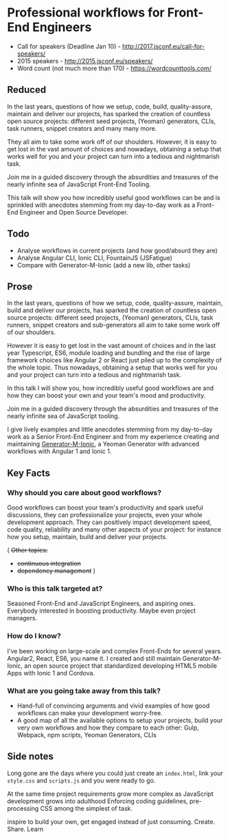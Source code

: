 # Professional workflows for Front-End Engineers

- Call for speakers (Deadline Jan 10) - http://2017.jsconf.eu/call-for-speakers/
- 2015 speakers - http://2015.jsconf.eu/speakers/
- Word count (not much more than 170) - https://wordcounttools.com/

## Reduced

In the last years, questions of how we setup, code, build, quality-assure, maintain and deliver our projects, has sparked the creation of countless open source projects: different seed projects, (Yeoman) generators, CLIs, task runners, snippet creators and many many more.

They all aim to take some work off of our shoulders. However, it is easy to get lost in the vast amount of choices and nowadays, obtaining a setup that works well for you and your project can turn into a tedious and nightmarish task.

Join me in a guided discovery through the absurdities and treasures of the nearly infinite sea of JavaScript Front-End Tooling.

This talk will show you how incredibly useful good workflows can be and is sprinkled with anecdotes stemming from my day-to-day work as a Front-End Engineer and Open Source Developer.

## Todo
- Analyse workflows in current projects (and how good/absurd they are)
- Analyse Angular CLI, Ionic CLI, FountainJS (JSFatigue)
- Compare with Generator-M-Ionic (add a new lib, other tasks)

## Prose

In the last years, questions of how we setup, code, quality-assure, maintain, build and deliver our projects, has sparked the creation of countless open source projects: different seed projects, (Yeoman) generators, CLIs, task runners, snippet creators and sub-generators all aim to take some work off of our shoulders.

However it is easy to get lost in the vast amount of choices and in the last year Typescript, ES6, module loading and bundling and the rise of large framework choices like Angular 2 or React just piled up to the complexity of the whole topic. Thus nowadays, obtaining a setup that works well for you and your project can turn into a tedious and nightmarish task.

In this talk I will show you, how incredibly useful good workflows are and how they can boost your own and your team's mood and productivity.

Join me in a guided discovery through the absurdities and treasures of the nearly infinite sea of JavaScript tooling.

I give lively examples and little anecdotes stemming from my day-to-day work as a Senior Front-End Engineer and from my experience creating and maintaining [Generator-M-Ionic](https://github.com/mwaylabs/generator-m-ionic), a Yeoman Generator with advanced workflows with Angular 1 and Ionic 1.


## Key Facts

### Why should you care about good workflows?
Good workflows can boost your team's productivity and spark useful discussions, they can professionalize your projects, even your whole development approach. They can positively impact development speed, code quality, reliability and many other aspects of your project: for instance how you setup, maintain, build and deliver your projects.

( ~~Other topics:~~
- ~~continuous integration~~
- ~~dependency management~~
)

### Who is this talk targeted at?
Seasoned Front-End and JavaScript Engineers, and aspiring ones. Everybody interested in boosting productivity. Maybe even project managers.

### How do I know?
I've been working on large-scale and complex Front-Ends for several years. Angular2, React, ES6, you name it. I created and still maintain Generator-M-Ionic, an open source project that standardized developing HTML5 mobile Apps with Ionic 1 and Cordova.

### What are you going take away from this talk?
- Hand-full of convincing arguments and vivid examples of how good workflows can make your development worry-free.
- A good map of all the available options to setup your projects, build your very own workflows and how they compare to each other: Gulp, Webpack, npm scripts, Yeoman Generators, CLIs


## Side notes


Long gone are the days where you could just create an `index.html`, link your `style.css` and `scripts.js` and you were ready to go.

At the same time project requirements grow more complex as JavaScript development grows into adulthood
Enforcing coding guidelines, pre-processing CSS among the simplest of task.

inspire to build your own, get engaged instead of just consuming. Create. Share. Learn

